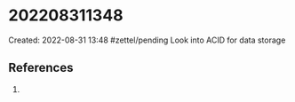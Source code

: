 # 202208311348
Created: 2022-08-31 13:48
#zettel/pending 
Look into ACID for data storage

## References
1. 
